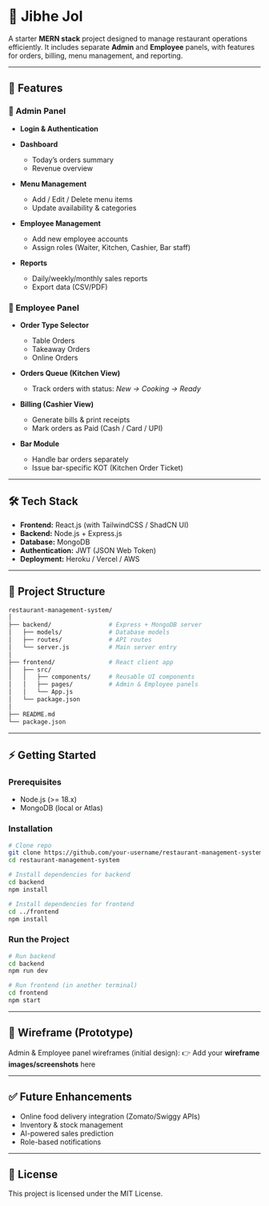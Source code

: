 # 🍴 Jibhe Jol

A starter **MERN stack** project designed to manage restaurant operations efficiently. It includes separate **Admin** and **Employee** panels, with features for orders, billing, menu management, and reporting.

---

## 🚀 Features

### 🔹 Admin Panel

* **Login & Authentication**
* **Dashboard**

  * Today’s orders summary
  * Revenue overview
* **Menu Management**

  * Add / Edit / Delete menu items
  * Update availability & categories
* **Employee Management**

  * Add new employee accounts
  * Assign roles (Waiter, Kitchen, Cashier, Bar staff)
* **Reports**

  * Daily/weekly/monthly sales reports
  * Export data (CSV/PDF)

### 🔹 Employee Panel

* **Order Type Selector**

  * Table Orders
  * Takeaway Orders
  * Online Orders
* **Orders Queue (Kitchen View)**

  * Track orders with status: *New → Cooking → Ready*
* **Billing (Cashier View)**

  * Generate bills & print receipts
  * Mark orders as Paid (Cash / Card / UPI)
* **Bar Module**

  * Handle bar orders separately
  * Issue bar-specific KOT (Kitchen Order Ticket)

---

## 🛠️ Tech Stack

* **Frontend:** React.js (with TailwindCSS / ShadCN UI)
* **Backend:** Node.js + Express.js
* **Database:** MongoDB
* **Authentication:** JWT (JSON Web Token)
* **Deployment:** Heroku / Vercel / AWS

---

## 📂 Project Structure

```bash
restaurant-management-system/
│
├── backend/                # Express + MongoDB server
│   ├── models/             # Database models
│   ├── routes/             # API routes
│   └── server.js           # Main server entry
│
├── frontend/               # React client app
│   ├── src/
│   │   ├── components/     # Reusable UI components
│   │   ├── pages/          # Admin & Employee panels
│   │   └── App.js
│   └── package.json
│
├── README.md
└── package.json
```

---

## ⚡ Getting Started

### Prerequisites

* Node.js (>= 18.x)
* MongoDB (local or Atlas)

### Installation

```bash
# Clone repo
git clone https://github.com/your-username/restaurant-management-system.git
cd restaurant-management-system

# Install dependencies for backend
cd backend
npm install

# Install dependencies for frontend
cd ../frontend
npm install
```

### Run the Project

```bash
# Run backend
cd backend
npm run dev

# Run frontend (in another terminal)
cd frontend
npm start
```

---

## 📸 Wireframe (Prototype)

Admin & Employee panel wireframes (initial design):
👉 Add your **wireframe images/screenshots** here

---

## ✅ Future Enhancements

* Online food delivery integration (Zomato/Swiggy APIs)
* Inventory & stock management
* AI-powered sales prediction
* Role-based notifications

---

## 📜 License

This project is licensed under the MIT License.

